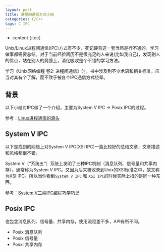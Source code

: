 ```yaml
---
layout: post
title: 进程间通信方式小结
categories: C/C++
tags: C IPC
---
```


* content
{:toc}

Unix/Linux进程间通信(IPC)方式有不少，死记硬背这一套当然是行不通的，学习做事都需要总结。对于当前经验阅历不是很充足的人来说(比如我自己)，发现别人的优点，站在别人的肩膀上，消化吸收是个不错的学习方法。



学习《Unix网络编程 卷2: 进程间通信》时，书中涉及到不少术语和相关标准，应当对其有个了解，而不致于被各个IPC通信方式绕晕。

## 背景

以下小结对IPC做了一个介绍，主要为System V IPC -> Posix IPC的过程。

参考：[Linux进程通信的源头](http://blog.csdn.net/u013074465/article/details/46051189)

## System V IPC

以下是找到的网络上对System V IPC(XSI IPC)一篇比较好的总结文章，文章描述和风格都很不错。

System V（“系统五”）系统上发明了三种IPC机制（消息队列、信号量和共享内存），通常称为System V IPC。又因为后来被收录到Unix的XSI标准之中，故又称为XSI IPC。所以当你看到`System V IPC` 和 `XSI IPC`的时候实际上指的是同一种东西。

参考：[System V三种IPC编程巧学巧记](http://blog.csdn.net/guodongxiaren/article/details/43876207)

## Posix IPC

也包含消息队列、信号量、共享内存，使用流程差不多，API有所不同。

* Posix 消息队列
* Posix 信号量
* Posxi 共享内存
